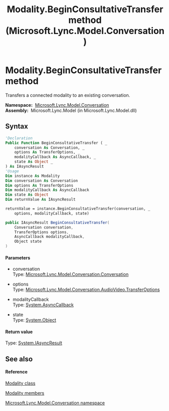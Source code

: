 ﻿---
title: Modality.BeginConsultativeTransfer method  (Microsoft.Lync.Model.Conversation)
TOCTitle: 'BeginConsultativeTransfer method '
ms:assetid: M:Microsoft.Lync.Model.Conversation.Modality.BeginConsultativeTransfer(Microsoft.Lync.Model.Conversation.Conversation,Microsoft.Lync.Model.Conversation.AudioVideo.TransferOptions,System.AsyncCallback,System.Object)_DI_3_UC_OCS14MrefLyncWPF
ms:mtpsurl: https://msdn.microsoft.com/en-us/library/microsoft.lync.model.conversation.modality.beginconsultativetransfer(v=office.15)
ms:contentKeyID: 48589338
ms.date: 07/28/2014
mtps_version: v=office.15
f1_keywords:
- Microsoft.Lync.Model.Conversation.Modality.BeginConsultativeTransfer
dev_langs:
- CSharp
- JScript
- VB
- other
---

# Modality.BeginConsultativeTransfer method

Transfers a connected modality to an existing conversation.

**Namespace:**  [Microsoft.Lync.Model.Conversation](microsoft-lync-model-conversation-namespace_2.md)  
**Assembly:**  Microsoft.Lync.Model (in Microsoft.Lync.Model.dll)

## Syntax

``` vb
'Declaration
Public Function BeginConsultativeTransfer ( _
    conversation As Conversation, _
    options As TransferOptions, _
    modalityCallback As AsyncCallback, _
    state As Object _
) As IAsyncResult
'Usage
Dim instance As Modality
Dim conversation As Conversation
Dim options As TransferOptions
Dim modalityCallback As AsyncCallback
Dim state As Object
Dim returnValue As IAsyncResult

returnValue = instance.BeginConsultativeTransfer(conversation, _
    options, modalityCallback, state)
```

``` csharp
public IAsyncResult BeginConsultativeTransfer(
    Conversation conversation,
    TransferOptions options,
    AsyncCallback modalityCallback,
    Object state
)
```

#### Parameters

  - conversation  
    Type: [Microsoft.Lync.Model.Conversation.Conversation](conversation-class-microsoft-lync-model-conversation_2.md)  

<!-- end list -->

  - options  
    Type: [Microsoft.Lync.Model.Conversation.AudioVideo.TransferOptions](transferoptions-enumeration-microsoft-lync-model-conversation-audiovideo_2.md)  

<!-- end list -->

  - modalityCallback  
    Type: [System.AsyncCallback](http://msdn2.microsoft.com/en-us/library/ckbe7yh5)  

<!-- end list -->

  - state  
    Type: [System.Object](http://msdn2.microsoft.com/en-us/library/e5kfa45b)  

#### Return value

Type: [System.IAsyncResult](http://msdn2.microsoft.com/en-us/library/ft8a6455)  

## See also

#### Reference

[Modality class](modality-class-microsoft-lync-model-conversation_2.md)

[Modality members](modality-members-microsoft-lync-model-conversation_2.md)

[Microsoft.Lync.Model.Conversation namespace](microsoft-lync-model-conversation-namespace_2.md)

